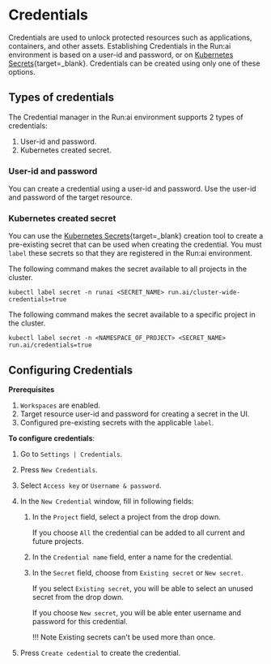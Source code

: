 # Credentials

Credentials are used to unlock protected resources such as applications, containers, and other assets. Establishing Credentials in the Run:ai environment is based on a user-id and password, or on [Kubernetes Secrets](https://kubernetes.io/docs/concepts/configuration/secret){target=_blank}. Credentials can be created using only one of these options.

## Types of credentials

The Credential manager in the Run:ai environment supports 2 types of credentials:

1. User-id and password.
2. Kubernetes created secret.

### User-id and password

You can create a credential using a user-id and password. Use the user-id and password of the target resource.

### Kubernetes created secret

You can use the [Kubernetes Secrets](https://kubernetes.io/docs/concepts/configuration/secret/#working-with-secrets){target=_blank}
creation tool to create a pre-existing secret that can be used when creating the credential. You must `label` these secrets so that they are registered in the Run:ai environment.

The following command makes the secret available to all projects in the cluster.

```console
kubectl label secret -n runai <SECRET_NAME> run.ai/cluster-wide-credentials=true
```

The following command makes the secret available to a specific project in the cluster.

```console
kubectl label secret -n <NAMESPACE_OF_PROJECT> <SECRET_NAME> run.ai/credentials=true
```

## Configuring Credentials

**Prerequisites**

1. `Workspaces` are enabled.
2. Target resource user-id and password for creating a secret in the UI.
3. Configured pre-existing secrets with the applicable `label`.

**To configure credentials**:

1. Go to `Settings | Credentials`.
2. Press `New Credentials`.
3. Select `Access key` or `Username & password`.
4. In the `New Credential` window, fill in following fields:

    1. In the `Project` field, select a project from the drop down.

         If you choose `All` the credential can be added to all current and future projects.

    2. In the `Credential name` field, enter a name for the credential.
    3. In the `Secret` field, choose from `Existing secret` or `New secret`.

         If you select `Existing secret`, you will be able to select an unused secret from the drop down.

         If you choose `New secret`, you will be able enter username and password for this credential.

        !!! Note
            Existing secrets can't be used more than once.

5. Press `Create cedential` to create the credential.
